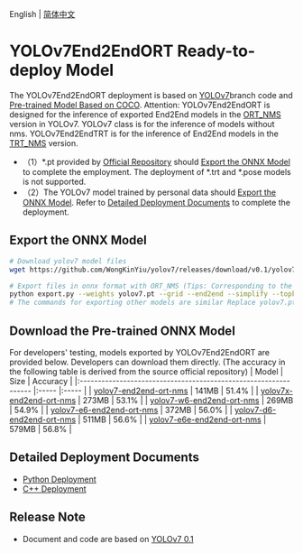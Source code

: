 English | [简体中文](README.md)

# YOLOv7End2EndORT Ready-to-deploy Model

The YOLOv7End2EndORT deployment is based on [YOLOv7](https://github.com/WongKinYiu/yolov7/tree/v0.1)branch code and [Pre-trained Model Based on COCO](https://github.com/WongKinYiu/yolov7/releases/tag/v0.1). Attention: YOLOv7End2EndORT is designed for the inference of exported End2End models in the [ORT_NMS](https://github.com/WongKinYiu/yolov7/blob/main/models/experimental.py#L87) version in YOLOv7. YOLOv7 class is for the inference of models without nms. YOLOv7End2EndTRT is for the inference of End2End models in the [TRT_NMS](https://github.com/WongKinYiu/yolov7/blob/main/models/experimental.py#L111) version.

  - （1）*.pt provided by [Official Repository](https://github.com/WongKinYiu/yolov7/releases/tag/v0.1) should [Export the ONNX Model](#导出ONNX模型) to complete the employment. The deployment of *.trt and *.pose models is not supported.
  - （2）The YOLOv7 model trained by personal data should [Export the ONNX Model](#%E5%AF%BC%E5%87%BAONNX%E6%A8%A1%E5%9E%8B). Refer to [Detailed Deployment Documents](#详细部署文档) to complete the deployment.


## Export the ONNX Model

```bash
# Download yolov7 model files
wget https://github.com/WongKinYiu/yolov7/releases/download/v0.1/yolov7.pt

# Export files in onnx format with ORT_NMS (Tips: Corresponding to the code of YOLOv7 release v0.1)
python export.py --weights yolov7.pt --grid --end2end --simplify --topk-all 100 --iou-thres 0.65 --conf-thres 0.35 --img-size 640 640 --max-wh 640
# The commands for exporting other models are similar Replace yolov7.pt with yolov7x.pt yolov7-d6.pt yolov7-w6.pt ...
```

## Download the Pre-trained ONNX Model

For developers' testing, models exported by YOLOv7End2EndORT are provided below. Developers can download them directly. (The accuracy in the following table is derived from the source official repository)
| Model                                                               | Size    | Accuracy    |
|:---------------------------------------------------------------- |:----- |:----- |
| [yolov7-end2end-ort-nms](https://bj.bcebos.com/paddlehub/fastdeploy/yolov7-end2end-ort-nms.onnx) | 141MB | 51.4% |
| [yolov7x-end2end-ort-nms](https://bj.bcebos.com/paddlehub/fastdeploy/yolov7x-end2end-ort-nms.onnx) | 273MB | 53.1% |
| [yolov7-w6-end2end-ort-nms](https://bj.bcebos.com/paddlehub/fastdeploy/yolov7-w6-end2end-ort-nms.onnx) | 269MB | 54.9% |
| [yolov7-e6-end2end-ort-nms](https://bj.bcebos.com/paddlehub/fastdeploy/yolov7-e6-end2end-ort-nms.onnx) | 372MB | 56.0% |
| [yolov7-d6-end2end-ort-nms](https://bj.bcebos.com/paddlehub/fastdeploy/yolov7-d6-end2end-ort-nms.onnx) | 511MB | 56.6% |
| [yolov7-e6e-end2end-ort-nms](https://bj.bcebos.com/paddlehub/fastdeploy/yolov7-e6e-end2end-ort-nms.onnx) | 579MB | 56.8% |


## Detailed Deployment Documents

- [Python Deployment](python)
- [C++ Deployment](cpp)


## Release Note

- Document and code are based on [YOLOv7 0.1](https://github.com/WongKinYiu/yolov7/tree/v0.1) 

